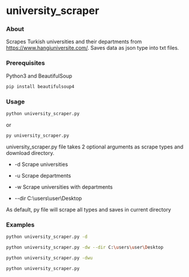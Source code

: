 # university_scraper

### About

Scrapes Turkish universities and their departments from https://www.hangiuniversite.com/. Saves data as json type into txt files.

### Prerequisites

Python3 and BeautifulSoup

  ```sh
  pip install beautifulsoup4
  ```
  
### Usage
  ```sh
python university_scraper.py 
  ```
or
  ```sh
py university_scraper.py
  ```
university_scraper.py file takes 2 optional arguments as scrape types and download directory.

* -d Scrape universities
* -u Scrape departments
* -w Scrape universities with departments

* --dir C:\users\user\Desktop

As default, py file will scrape all types and saves in current directory

### Examples

  ```sh
  python university_scraper.py -d

  python university_scraper.py -dw --dir C:\users\user\Desktop

  python university_scraper.py -dwu

  python university_scraper.py
  
 ```
